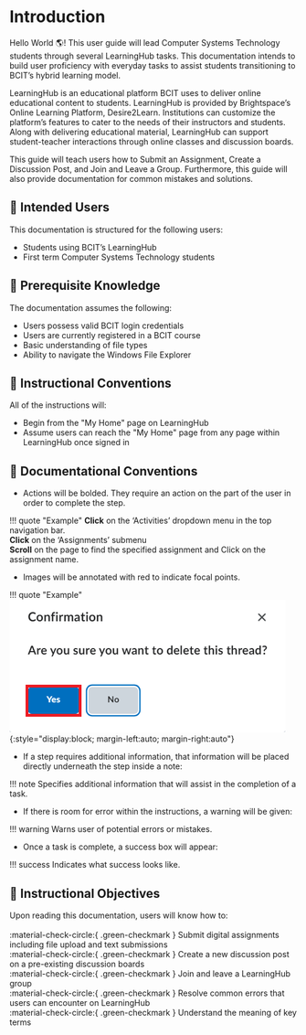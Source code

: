 # Introduction

Hello World :earth_americas:! This user guide will lead Computer Systems Technology students through several LearningHub tasks. This documentation intends to build user proficiency with everyday tasks to assist students transitioning to BCIT’s hybrid learning model.

LearningHub is an educational platform BCIT uses to deliver online educational content to students. LearningHub is provided by Brightspace’s Online Learning Platform, Desire2Learn. Institutions can customize the platform’s features to cater to the needs of their instructors and students. Along with delivering educational material, LearningHub can support student-teacher interactions through online classes and discussion boards.

This guide will teach users how to Submit an Assignment, Create a Discussion Post, and Join and Leave a Group. Furthermore, this guide will also provide documentation for common mistakes and solutions.

## :raising_hand: Intended Users

This documentation is structured for the following users:  
  
* Students using BCIT’s LearningHub  
* First term Computer Systems Technology students

## :brain: Prerequisite Knowledge

The documentation assumes the following:  
  
* Users possess valid BCIT login credentials
* Users are currently registered in a BCIT course
* Basic understanding of file types
* Ability to navigate the Windows File Explorer

## :school: Instructional Conventions

All of the instructions will:  
  
* Begin from the "My Home" page on LearningHub
* Assume users can reach the "My Home" page from any page within LearningHub once signed in

## :scroll: Documentational Conventions

* Actions will be bolded. They require an action on the part of the user in order to complete the step.  

!!! quote "Example"
        **Click** on the ‘Activities’ dropdown menu in the top navigation bar.  
        **Click** on the ‘Assignments’ submenu  
        **Scroll** on the page to find the specified assignment and Click on the assignment name.

* Images will be annotated with red to indicate focal points.

!!! quote "Example"
        ![Confirm delete](./images/confirm_delete.png){:style="display:block; margin-left:auto; margin-right:auto"}

* If a step requires additional information, that information will be placed directly underneath the step inside a note:

!!! note
        Specifies additional information that will assist in the completion of a task.

* If there is room for error within the instructions, a warning will be given:

!!! warning
        Warns user of potential errors or mistakes.

* Once a task is complete, a success box will appear:

!!! success
        Indicates what success looks like.

## :round_pushpin: Instructional Objectives

Upon reading this documentation, users will know how to:  
<br>
:material-check-circle:{ .green-checkmark } Submit digital assignments including file upload and text submissions  
:material-check-circle:{ .green-checkmark } Create a new discussion post on a pre-existing discussion boards  
:material-check-circle:{ .green-checkmark } Join and leave a LearningHub group  
:material-check-circle:{ .green-checkmark } Resolve common errors that users can encounter on LearningHub  
:material-check-circle:{ .green-checkmark } Understand the meaning of key terms  
